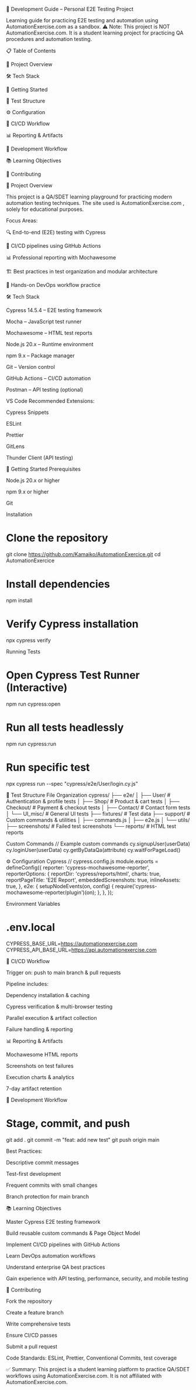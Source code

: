 🚀 Development Guide – Personal E2E Testing Project

Learning guide for practicing E2E testing and automation using AutomationExercise.com
 as a sandbox.
⚠️ Note: This project is NOT AutomationExercise.com. It is a student learning project for practicing QA procedures and automation testing.

📋 Table of Contents

🎯 Project Overview

🛠️ Tech Stack

🚀 Getting Started

🧪 Test Structure

⚙️ Configuration

🔄 CI/CD Workflow

📊 Reporting & Artifacts

🔧 Development Workflow

📚 Learning Objectives

🤝 Contributing

🎯 Project Overview

This project is a QA/SDET learning playground for practicing modern automation testing techniques. The site used is AutomationExercise.com
, solely for educational purposes.

Focus Areas:

🔍 End-to-end (E2E) testing with Cypress

🔄 CI/CD pipelines using GitHub Actions

📊 Professional reporting with Mochawesome

🏗️ Best practices in test organization and modular architecture

🚀 Hands-on DevOps workflow practice

🛠️ Tech Stack

Cypress 14.5.4 – E2E testing framework

Mocha – JavaScript test runner

Mochawesome – HTML test reports

Node.js 20.x – Runtime environment

npm 9.x – Package manager

Git – Version control

GitHub Actions – CI/CD automation

Postman – API testing (optional)

VS Code Recommended Extensions:

Cypress Snippets

ESLint

Prettier

GitLens

Thunder Client (API testing)

🚀 Getting Started
Prerequisites

Node.js 20.x or higher

npm 9.x or higher

Git

Installation
# Clone the repository
git clone https://github.com/Kamaiko/AutomationExercice.git
cd AutomationExercice

# Install dependencies
npm install

# Verify Cypress installation
npx cypress verify

Running Tests
# Open Cypress Test Runner (Interactive)
npm run cypress:open

# Run all tests headlessly
npm run cypress:run

# Run specific test
npx cypress run --spec "cypress/e2e/User/login.cy.js"

🧪 Test Structure
File Organization
cypress/
├── e2e/
│   ├── User/            # Authentication & profile tests
│   ├── Shop/            # Product & cart tests
│   ├── Checkout/        # Payment & checkout tests
│   ├── Contact/         # Contact form tests
│   └── UI_misc/         # General UI tests
├── fixtures/            # Test data
├── support/             # Custom commands & utilities
│   ├── commands.js
│   ├── e2e.js
│   └── utils/
├── screenshots/         # Failed test screenshots
└── reports/             # HTML test reports

Custom Commands
// Example custom commands
cy.signupUser(userData)
cy.loginUser(userData)
cy.getByDataQa(attribute)
cy.waitForPageLoad()

⚙️ Configuration
Cypress
// cypress.config.js
module.exports = defineConfig({
  reporter: 'cypress-mochawesome-reporter',
  reporterOptions: {
    reportDir: 'cypress/reports/html',
    charts: true,
    reportPageTitle: 'E2E Report',
    embeddedScreenshots: true,
    inlineAssets: true,
  },
  e2e: {
    setupNodeEvents(on, config) {
      require('cypress-mochawesome-reporter/plugin')(on);
    },
  },
});

Environment Variables
# .env.local
CYPRESS_BASE_URL=https://automationexercise.com
CYPRESS_API_BASE_URL=https://api.automationexercise.com

🔄 CI/CD Workflow

Trigger on: push to main branch & pull requests

Pipeline includes:

Dependency installation & caching

Cypress verification & multi-browser testing

Parallel execution & artifact collection

Failure handling & reporting

📊 Reporting & Artifacts

Mochawesome HTML reports

Screenshots on test failures

Execution charts & analytics

7-day artifact retention

🔧 Development Workflow
# Stage, commit, and push
git add .
git commit -m "feat: add new test"
git push origin main


Best Practices:

Descriptive commit messages

Test-first development

Frequent commits with small changes

Branch protection for main branch

📚 Learning Objectives

Master Cypress E2E testing framework

Build reusable custom commands & Page Object Model

Implement CI/CD pipelines with GitHub Actions

Learn DevOps automation workflows

Understand enterprise QA best practices

Gain experience with API testing, performance, security, and mobile testing

🤝 Contributing

Fork the repository

Create a feature branch

Write comprehensive tests

Ensure CI/CD passes

Submit a pull request

Code Standards: ESLint, Prettier, Conventional Commits, test coverage

✅ Summary: This project is a student learning platform to practice QA/SDET workflows using AutomationExercise.com. It is not affiliated with AutomationExercise.com.
